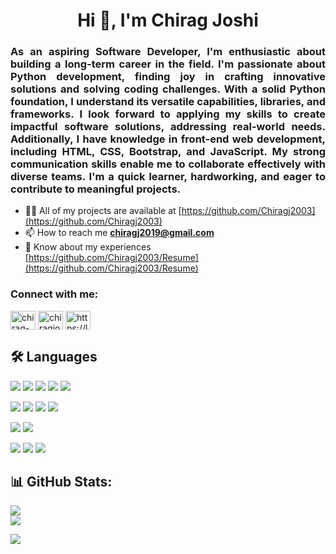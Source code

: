 <h1 align="center">Hi 👋, I'm Chirag Joshi</h1>
<h3 align="justify">As an aspiring Software Developer, I'm enthusiastic about building a long-term career in the field. I'm passionate about Python development, finding joy in crafting innovative solutions and solving coding challenges. With a solid Python foundation, I understand its versatile capabilities, libraries, and frameworks. I look forward to applying my skills to create impactful software solutions, addressing real-world needs. Additionally, I have knowledge in front-end web development, including HTML, CSS, Bootstrap, and JavaScript. My strong communication skills enable me to collaborate effectively with diverse teams. I'm a quick learner, hardworking, and eager to contribute to meaningful projects.</h3>

- 👨‍💻 All of my projects are available at [https://github.com/Chiragj2003](https://github.com/Chiragj2003)
- 📫 How to reach me **chiragj2019@gmail.com**
- 📄 Know about my experiences [https://github.com/Chiragj2003/Resume](https://github.com/Chiragj2003/Resume)

<h3 align="left">Connect with me:</h3>
<p align="left">
<a href="https://linkedin.com/in/chirag-joshi-3b9b68222/" target="blank"><img align="center" src="https://raw.githubusercontent.com/rahuldkjain/github-profile-readme-generator/master/src/images/icons/Social/linked-in-alt.svg" alt="chirag-joshi-3b9b68222/" height="30" width="40" /></a>
<a href="https://instagram.com/chiragjoshi.07/" target="blank"><img align="center" src="https://raw.githubusercontent.com/rahuldkjain/github-profile-readme-generator/master/src/images/icons/Social/instagram.svg" alt="chiragjoshi.07/" height="30" width="40" /></a>
<a href="https://www.leetcode.com/u/chirag_joshi/" target="blank"><img align="center" src="https://raw.githubusercontent.com/rahuldkjain/github-profile-readme-generator/master/src/images/icons/Social/leet-code.svg" alt="https://leetcode.com/u/chirag_joshi/" height="30" width="40" /></a>
</p>


## 🛠 Languages 
![](https://img.shields.io/badge/Code-Python-informational?style=flat&color=informational&logo=python)
![](https://img.shields.io/badge/Code-HTML-informational?style=flat&color=informational&logo=html5)
![](https://img.shields.io/badge/Code-CSS-informational?style=flat&color=informational&logo=css3)
![](https://img.shields.io/badge/Code-JavaScript-informational?style=flat&color=informational&logo=javascript)
![](https://img.shields.io/badge/Code-C-informational?style=flat&color=informational&logo=c)

![](https://img.shields.io/badge/Code-MongoDB-informational?style=flat&color=informational&logo=mongodb)
![](https://img.shields.io/badge/Code-MySQL-informational?style=flat&color=informational&logo=MySQL)
![](https://img.shields.io/badge/Code-PostgreSQL-informational?style=flat&color=informational&logo=PostgreSQL)
![](https://img.shields.io/badge/Code-SQLAlchemy-informational?style=flat&color=informational&logo=SQLAlchemy)

![](https://img.shields.io/badge/Code-FastAPI-informational?style=flat&color=informational&logo=FastAPI)
![](https://img.shields.io/badge/Code-Django-informational?style=flat&color=informational&logo=Django)

![](https://img.shields.io/badge/Code-Git-informational?style=flat&color=informational&logo=Git)
![](https://img.shields.io/badge/Code-GitHub-informational?style=flat&color=informational&logo=GitHub)
![](https://img.shields.io/badge/Code-Docker-informational?style=flat&color=informational&logo=Docker)


## 📊 GitHub Stats:
![](https://github-readme-stats.vercel.app/api?username=Chiragj2003&theme=dark&hide_border=false&include_all_commits=false&count_private=false)<br/>
![](https://github-readme-stats.vercel.app/api/top-langs/?username=Chiragj2003&theme=dark&hide_border=false&include_all_commits=false&count_private=false&layout=compact)

[![](https://visitcount.itsvg.in/api?id=Chiragj2003&icon=0&color=0)](https://visitcount.itsvg.in)
